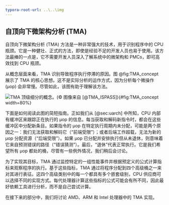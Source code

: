 ```yaml
---
typora-root-url: ..\..\img
---
```


## 自顶向下微架构分析 (TMA)

自顶向下微架构分析 (TMA) 方法是一种非常强大的技术，用于识别程序中的 CPU 瓶颈。它是一种健壮、正式的方法，即使是经验不足的开发人员也易于使用。该方法最棒的一点是，它不需要开发人员深入了解系统中的微架构和 PMCs，即可高效找到 CPU 瓶颈。

从概念层面来看，TMA 识别导致程序执行停滞的原因。图 @fig:TMA_concept 展示了 TMA 的核心思想。这不是实际分析的运作方式，因为分析每个微操作 (μop) 会非常慢。尽管如此，该图有助于理解该方法。

![TMA 顶级细分的概念。(*© 图像来自 [@TMA_ISPASS]*)](https://raw.githubusercontent.com/dendibakh/perf-book/main/img/pmu-features/TMAM_diag.png){#fig:TMA_concept width=80%}

下面是如何阅读此图的简短指南。正如我们从 [@sec:uarch] 中所知，CPU 内部有缓冲区来跟踪正在执行的 μop 的信息。每当获取和解码新指令时，都会在这些缓冲区中分配新条目。如果指令的 μop 在特定执行周期内未分配，可能是两个原因之一：我们无法获取和解码它（“前端受限”）；或者后端工作超载，无法为新的 μop 分配资源（“后端受限”）。如果 μop 已分配并安排执行但从未退休，则意味着它来自预测错误的路径（“错误猜测”）。最后，“退休”代表正常执行。它是我们希望所有 μop 都处的桶，尽管有一些例外情况，我们稍后会讨论。

为了实现其目标，TMA 通过监控特定的一组性能事件并根据预定义的公式计算指标来观察程序的执行。基于这些指标，TMA 通过将程序分配到四个高级桶之一来对其进行表征。这四个高级类别中的每一个都具有多个嵌套级别，CPU 供应商可以选择不同的实现方式。每代处理器计算这些指标的公式可能会有所不同，因此最好依赖工具进行分析，而不是自己尝试计算。

在接下来的部分中，我们将讨论 AMD、ARM 和 Intel 处理器中的 TMA 实现。
